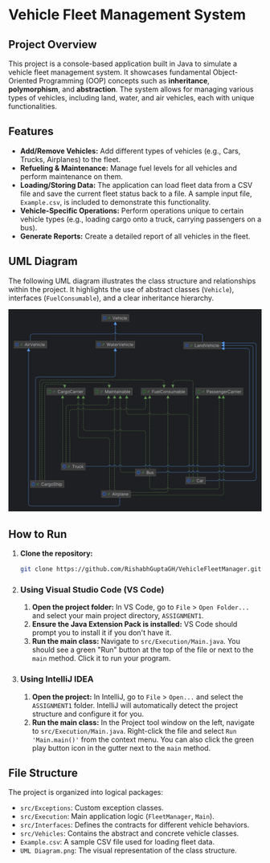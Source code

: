 # Vehicle Fleet Management System

## Project Overview
This project is a console-based application built in Java to simulate a vehicle fleet management system. It showcases fundamental Object-Oriented Programming (OOP) concepts such as **inheritance**, **polymorphism**, and **abstraction**. The system allows for managing various types of vehicles, including land, water, and air vehicles, each with unique functionalities.

## Features
* **Add/Remove Vehicles:** Add different types of vehicles (e.g., Cars, Trucks, Airplanes) to the fleet.
* **Refueling & Maintenance:** Manage fuel levels for all vehicles and perform maintenance on them.
* **Loading/Storing Data:** The application can load fleet data from a CSV file and save the current fleet status back to a file. A sample input file, `Example.csv`, is included to demonstrate this functionality.
* **Vehicle-Specific Operations:** Perform operations unique to certain vehicle types (e.g., loading cargo onto a truck, carrying passengers on a bus).
* **Generate Reports:** Create a detailed report of all vehicles in the fleet.

## UML Diagram
The following UML diagram illustrates the class structure and relationships within the project. It highlights the use of abstract classes (`Vehicle`), interfaces (`FuelConsumable`), and a clear inheritance hierarchy.

![UML Diagram](UML%20Diagram.png)

## How to Run
1.  **Clone the repository:**
    ```bash
    git clone https://github.com/RishabhGuptaGH/VehicleFleetManager.git
    ```

2.  ### Using Visual Studio Code (VS Code)
    1.  **Open the project folder:** In VS Code, go to `File` > `Open Folder...` and select your main project directory, `ASSIGNMENT1`.
    2.  **Ensure the Java Extension Pack is installed:** VS Code should prompt you to install it if you don't have it.
    3.  **Run the main class:** Navigate to `src/Execution/Main.java`. You should see a green "Run" button at the top of the file or next to the `main` method. Click it to run your program.

3.  ### Using IntelliJ IDEA
    1.  **Open the project:** In IntelliJ, go to `File` > `Open...` and select the `ASSIGNMENT1` folder. IntelliJ will automatically detect the project structure and configure it for you.
    2.  **Run the main class:** In the Project tool window on the left, navigate to `src/Execution/Main.java`. Right-click the file and select `Run 'Main.main()'` from the context menu. You can also click the green play button icon in the gutter next to the `main` method.



## File Structure
The project is organized into logical packages:
* `src/Exceptions`: Custom exception classes.
* `src/Execution`: Main application logic (`FleetManager`, `Main`).
* `src/Interfaces`: Defines the contracts for different vehicle behaviors.
* `src/Vehicles`: Contains the abstract and concrete vehicle classes.
* `Example.csv`: A sample CSV file used for loading fleet data.
* `UML Diagram.png`: The visual representation of the class structure.